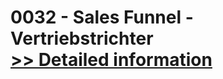 # 0032 - Sales Funnel - Vertriebstrichter<br />[>> Detailed information](https://secure.shareit.com/shareit/product.html?productid=300741444&affiliateid=200057808)